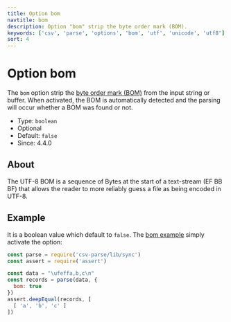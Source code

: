 ```yaml
---
title: Option bom
navtitle: bom
description: Option "bom" strip the byte order mark (BOM).
keywords: ['csv', 'parse', 'options', 'bom', 'utf', 'unicode', 'utf8']
sort: 4
---
```


# Option bom

The `bom` option strip the [byte order mark (BOM)](https://en.wikipedia.org/wiki/Byte_order_mark) from the input string or buffer. When activated, the BOM is automatically detected and the parsing will occur whether a BOM was found or not.

* Type: `boolean`
* Optional
* Default: `false`
* Since: 4.4.0

## About

The UTF-8 BOM is a sequence of Bytes at the start of a text-stream (EF BB BF) that allows the reader to more reliably guess a file as being encoded in UTF-8.

## Example

It is a boolean value which default to `false`. The [bom example](https://github.com/adaltas/node-csv-parse/blob/master/samples/option.bom.js) simply activate the option:

```js
const parse = require('csv-parse/lib/sync')
const assert = require('assert')

const data = "\ufeffa,b,c\n"
const records = parse(data, {
  bom: true
})
assert.deepEqual(records, [
  [ 'a', 'b', 'c' ]
])
```
